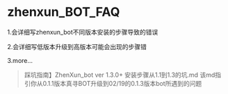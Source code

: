 # zhenxun_BOT_FAQ
1.会详细写zhenxun_bot不同版本安装的步骤导致的错误

2.会详细写低版本升级到高版本可能会出现的步骤错

3.more...

>踩坑指南】ZhenXun_bot ver 1.3.0+ 安装步骤从1.1到1.3的坑.md
该md指引你从0.1.1版本真寻BOT升级到02/19的0.1.3版本bot所遇到的问题
